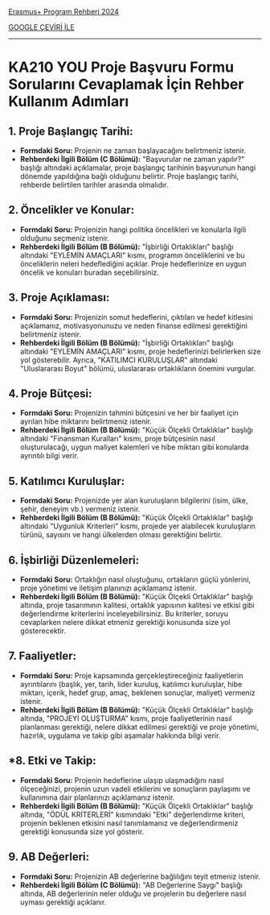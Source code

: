 [Erasmus+ Program Rehberi 2024](https://erasmus-plus.ec.europa.eu/sites/default/files/2023-11/2024-Erasmus+Programme-Guide_EN.pdf)

[GOOGLE ÇEVİRİ İLE](https://erasmus--plus-ec-europa-eu.translate.goog/document/erasmus-programme-guide-2024-version-1?_x_tr_sl=auto&_x_tr_tl=tr&_x_tr_hl=tr&_x_tr_pto=wapp)

----



# KA210 YOU Proje Başvuru Formu Sorularını Cevaplamak İçin Rehber Kullanım Adımları

## 1. Proje Başlangıç Tarihi:

*   **Formdaki Soru:** Projenin ne zaman başlayacağını belirtmeniz istenir.
*   **Rehberdeki İlgili Bölüm (C Bölümü):** "Başvurular ne zaman yapılır?" başlığı altındaki açıklamalar, proje başlangıç tarihinin başvurunun hangi dönemde yapıldığına bağlı olduğunu belirtir. Proje başlangıç tarihi, rehberde belirtilen tarihler arasında olmalıdır.

## 2. Öncelikler ve Konular:

*   **Formdaki Soru:** Projenizin hangi politika öncelikleri ve konularla ilgili olduğunu seçmeniz istenir.
*   **Rehberdeki İlgili Bölüm (B Bölümü):** "İşbirliği Ortaklıkları" başlığı altındaki "EYLEMİN AMAÇLARI" kısmı, programın önceliklerini ve bu önceliklerin neleri hedeflediğini açıklar. Proje hedeflerinize en uygun öncelik ve konuları buradan seçebilirsiniz.

## 3. Proje Açıklaması:

*   **Formdaki Soru:** Projenizin somut hedeflerini, çıktıları ve hedef kitlesini açıklamanız, motivasyonunuzu ve neden finanse edilmesi gerektiğini belirtmeniz istenir.
*   **Rehberdeki İlgili Bölüm (B Bölümü):** "İşbirliği Ortaklıkları" başlığı altındaki "EYLEMİN AMAÇLARI" kısmı, proje hedeflerinizi belirlerken size yol gösterebilir. Ayrıca, "KATILIMCI KURULUŞLAR" altındaki "Uluslararası Boyut" bölümü, uluslararası ortaklıkların önemini vurgular.

## 4. Proje Bütçesi:

*   **Formdaki Soru:** Projenizin tahmini bütçesini ve her bir faaliyet için ayrılan hibe miktarını belirtmeniz istenir.
*   **Rehberdeki İlgili Bölüm (B Bölümü):** "Küçük Ölçekli Ortaklıklar" başlığı altındaki "Finansman Kuralları" kısmı, proje bütçesinin nasıl oluşturulacağı, uygun maliyet kalemleri ve hibe miktarı gibi konularda ayrıntılı bilgi verir.

## 5. Katılımcı Kuruluşlar:

*   **Formdaki Soru:** Projenizde yer alan kuruluşların bilgilerini (isim, ülke, şehir, deneyim vb.) vermeniz istenir.
*   **Rehberdeki İlgili Bölüm (B Bölümü):** "Küçük Ölçekli Ortaklıklar" başlığı altındaki "Uygunluk Kriterleri" kısmı, projede yer alabilecek kuruluşların türünü, sayısını ve hangi ülkelerden olması gerektiğini belirtir.

## 6. İşbirliği Düzenlemeleri:

*   **Formdaki Soru:** Ortaklığın nasıl oluştuğunu, ortakların güçlü yönlerini, proje yönetimi ve iletişim planınızı açıklamanız istenir.
*   **Rehberdeki İlgili Bölüm (B Bölümü):** "Küçük Ölçekli Ortaklıklar" başlığı altında, proje tasarımının kalitesi, ortaklık yapısının kalitesi ve etkisi gibi değerlendirme kriterlerini inceleyebilirsiniz. Bu kriterler, soruyu cevaplarken nelere dikkat etmeniz gerektiği konusunda size yol gösterecektir.

## 7. Faaliyetler:

*   **Formdaki Soru:** Proje kapsamında gerçekleştireceğiniz faaliyetlerin ayrıntılarını (başlık, yer, tarih, lider kuruluş, katılımcı kuruluşlar, hibe miktarı, içerik, hedef grup, amaç, beklenen sonuçlar, maliyet) vermeniz istenir.
*   **Rehberdeki İlgili Bölüm (B Bölümü):** "Küçük Ölçekli Ortaklıklar" başlığı altında, "PROJEYİ OLUŞTURMA" kısmı, proje faaliyetlerinin nasıl planlanması gerektiği, nelere dikkat edilmesi gerektiği ve proje yönetimi, hazırlık, uygulama ve takip gibi aşamalar hakkında bilgi verir.

## *8. Etki ve Takip:

*   **Formdaki Soru:** Projenin hedeflerine ulaşıp ulaşmadığını nasıl ölçeceğinizi, projenin uzun vadeli etkilerini ve sonuçların paylaşımı ve kullanımına dair planlarınızı açıklamanız istenir.
*   **Rehberdeki İlgili Bölüm (B Bölümü):** "Küçük Ölçekli Ortaklıklar" başlığı altında, "ÖDÜL KRİTERLERİ" kısmındaki "Etki" değerlendirme kriteri, projenin beklenen etkisini nasıl tanımlamanız ve değerlendirmeniz gerektiği konusunda size yol gösterir.

## 9. AB Değerleri:

*   **Formdaki Soru:** Projenizin AB değerlerine bağlılığını teyit etmeniz istenir.
*   **Rehberdeki İlgili Bölüm (C Bölümü):** "AB Değerlerine Saygı" başlığı altında, AB değerlerinin neler olduğu ve projelerin bu değerlere nasıl uyması gerektiği açıklanır.

